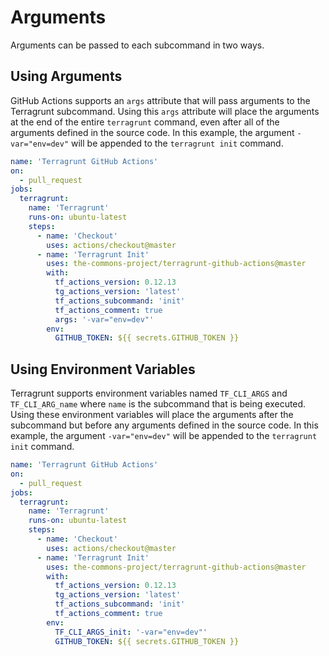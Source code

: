 # Arguments 

Arguments can be passed to each subcommand in two ways.

## Using Arguments

GitHub Actions supports an `args` attribute that will pass arguments to the Terragrunt subcommand. Using this `args` attribute will place the arguments at the end of the entire `terragrunt` command, even after all of the arguments defined in the source code. In this example, the argument `-var="env=dev"` will be appended to the `terragrunt init` command.

```yaml
name: 'Terragrunt GitHub Actions'
on:
  - pull_request
jobs:
  terragrunt:
    name: 'Terragrunt'
    runs-on: ubuntu-latest
    steps:
      - name: 'Checkout'
        uses: actions/checkout@master
      - name: 'Terragrunt Init'
        uses: the-commons-project/terragrunt-github-actions@master
        with:
          tf_actions_version: 0.12.13
          tg_actions_version: 'latest'
          tf_actions_subcommand: 'init'
          tf_actions_comment: true
          args: '-var="env=dev"'
        env:
          GITHUB_TOKEN: ${{ secrets.GITHUB_TOKEN }}
```


## Using Environment Variables

Terragrunt supports environment variables named `TF_CLI_ARGS` and `TF_CLI_ARG_name` where `name` is the subcommand that is being executed. Using these environment variables will place the arguments after the subcommand but before any arguments defined in the source code. In this example, the argument `-var="env=dev"` will be appended to the `terragrunt init` command.

```yaml
name: 'Terragrunt GitHub Actions'
on:
  - pull_request
jobs:
  terragrunt:
    name: 'Terragrunt'
    runs-on: ubuntu-latest
    steps:
      - name: 'Checkout'
        uses: actions/checkout@master
      - name: 'Terragrunt Init'
        uses: the-commons-project/terragrunt-github-actions@master
        with:
          tf_actions_version: 0.12.13
          tg_actions_version: 'latest'
          tf_actions_subcommand: 'init'
          tf_actions_comment: true
        env:
          TF_CLI_ARGS_init: '-var="env=dev"'
          GITHUB_TOKEN: ${{ secrets.GITHUB_TOKEN }}
```
